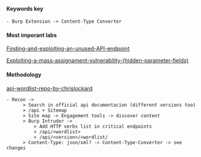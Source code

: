 #### Keywords key

```
- Burp Extension -> Content-Type Converter
```

#### Most imporant labs

[Finding-and-exploiting-an-unused-API-endpoint](Finding-and-exploiting-an-unused-API-endpoint.md)

[Exploiting-a-mass-assignament-vulnerability-(hidden-parameter-fields)](Exploiting-a-mass-assignament-vulnerability-(hidden-parameter-fields).md)

#### Methodology

[api-wordlist-repo-by-chrislockard](https://github.com/chrislockard/api_wordlist)

```
- Recon ->
	  > Search in official api documentacion (different versions too)
	  > /api + Sitemap
	  > Site map -> Engagement tools -> discover content
	  > Burp Intruder ->
	   	  > Add HTTP verbs list in critical endpoints
	   	  > /api/<wordlist> 
	   	  > /api/<version>/<wordlist/
	  > Content-Type: json/xml? -> Content-Type-Converter -> see changes
```

